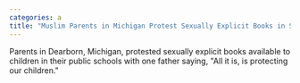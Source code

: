 ```yaml
---
categories: a
title: "Muslim Parents in Michigan Protest Sexually Explicit Books in Schools"
---
```

Parents in Dearborn, Michigan, protested sexually explicit books available to children in their public schools with one father saying, "All it is, is protecting our children."